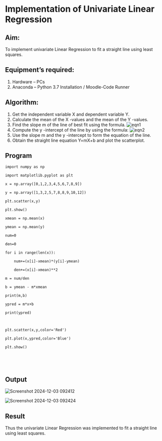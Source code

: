# Implementation of Univariate Linear Regression
## Aim:
To implement univariate Linear Regression to fit a straight line using least squares.
## Equipment’s required:
1.	Hardware – PCs
2.	Anaconda – Python 3.7 Installation / Moodle-Code Runner
## Algorithm:
1.	Get the independent variable X and dependent variable Y.
2.	Calculate the mean of the X -values and the mean of the Y -values.
3.	Find the slope m of the line of best fit using the formula.
 ![eqn1](./eq1.jpg)
4.	Compute the y -intercept of the line by using the formula:
![eqn2](./eq2.jpg)  
5.	Use the slope m and the y -intercept to form the equation of the line.
6.	Obtain the straight line equation Y=mX+b and plot the scatterplot.
## Program
```
import numpy as np

import matplotlib.pyplot as plt

x = np.array([0,1,2,3,4,5,6,7,8,9])

y = np.array([1,3,2,5,7,8,8,9,10,12])

plt.scatter(x,y)

plt.show()

xmean = np.mean(x)

ymean = np.mean(y)

num=0

den=0

for i in range(len(x)):

    num+=(x[i]-xmean)*(y[i]-ymean)

    den+=(x[i]-xmean)**2

m = num/den

b = ymean - m*xmean

print(m,b)

ypred = m*x+b

print(ypred)



plt.scatter(x,y,color='Red')

plt.plot(x,ypred,color='Blue')

plt.show()





```
## Output
![Screenshot 2024-12-03 092412](https://github.com/user-attachments/assets/7cf8b0f4-040c-40ed-94aa-6c85113ceaf4)

![Screenshot 2024-12-03 092424](https://github.com/user-attachments/assets/33cc44a8-225c-40d6-98d8-ac878ca73fdb)


## Result
Thus the univariate Linear Regression was implemented to fit a straight line using least squares.
